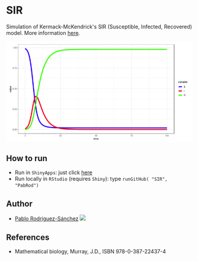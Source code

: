 # SIR
Simulation of Kermack-McKendrick's SIR (Susceptible, Infected, Recovered) model. More information [here](https://en.wikipedia.org/wiki/Compartmental_models_in_epidemiology).

[![](./img/sir.png)](https://pabrod.shinyapps.io/SIRmodel/)


## How to run
- Run in `ShinyApps`: just click [here](https://pabrod.shinyapps.io/SIRmodel/)
- Run locally in `RStudio` (requires `Shiny`): type `runGitHub( "SIR", "PabRod")`

## Author
- [Pablo Rodríguez-Sánchez](https://pabrod.github.io) [![](https://orcid.org/sites/default/files/images/orcid_16x16.png)](https://orcid.org/0000-0002-2855-940X)

## References
- Mathematical biology, Murray, J.D., ISBN 978-0-387-22437-4
